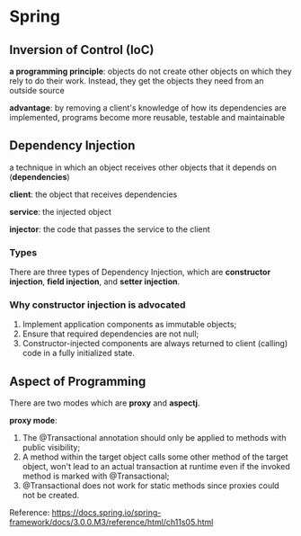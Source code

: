 # Spring

## Inversion of Control (IoC)

**a programming principle**: objects do not create other objects on which they rely to do their work. Instead, they get the objects they need from an outside source

**advantage**: by removing a client's knowledge of how its dependencies are implemented, programs become more reusable, testable and maintainable

## Dependency Injection

a technique in which an object receives other objects that it depends on (**dependencies**)

**client**: the object that receives dependencies

**service**: the injected object

**injector**: the code that passes the service to the client

### Types

There are three types of Dependency Injection, which are **constructor injection**, **field injection**, and **setter injection**.

### Why constructor injection is advocated

1. Implement application components as immutable objects;
2. Ensure that required dependencies are not null;
3. Constructor-injected components are always returned to client (calling) code in a fully initialized state.

## Aspect of Programming

There are two modes which are **proxy** and **aspectj**.

**proxy mode**:
1. The @Transactional annotation should only be applied to methods with public visibility;
2. A method within the target object calls some other method of the target object, won't lead to an actual transaction at runtime even if the invoked method is marked with @Transactional;
3. @Transactional does not work for static methods since proxies could not be created.

Reference: https://docs.spring.io/spring-framework/docs/3.0.0.M3/reference/html/ch11s05.html
